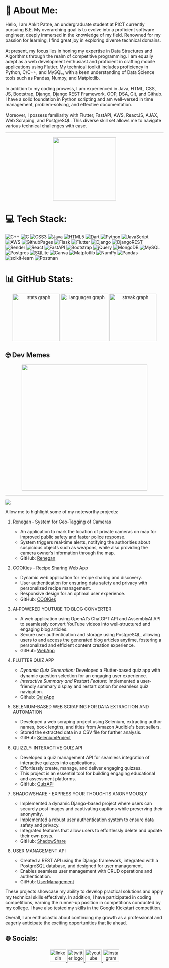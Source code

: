 # 💫 About Me:
Hello, I am Ankit Patne, an undergraduate student at PICT currently pursuing B.E. My overarching goal is to evolve into a proficient software engineer, deeply immersed in the knowledge of my field. Renowned for my passion for learning, I find great joy in exploring diverse technical domains.<br><br>At present, my focus lies in honing my expertise in Data Structures and Algorithms through the realm of competitive programming. I am equally adept as a web development enthusiast and proficient in crafting mobile applications using Flutter. My technical toolkit includes proficiency in Python, C/C++, and MySQL, with a keen understanding of Data Science tools such as Pandas, Numpy, and Matplotlib.<br><br>In addition to my coding prowess, I am experienced in Java, HTML, CSS, JS, Bootstrap, Django, Django REST Framework, OOP, DSA, Git, and Github. I have a solid foundation in Python scripting and am well-versed in time management, problem-solving, and effective documentation.<br><br>Moreover, I possess familiarity with Flutter, FastAPI, AWS, ReactJS, AJAX, Web Scraping, and PostgreSQL. This diverse skill set allows me to navigate various technical challenges with ease.

---
<div align="center">
  <img height="200" src="https://media.giphy.com/media/citBl9yPwnUOs/giphy.gif?cid=ecf05e47d712888n3xwmj6chmt7jrijgmqp94u8tjf8ujbdz&ep=v1_gifs_search&rid=giphy.gif&ct=g"  />
</div>

# 💻 Tech Stack:
![C++](https://img.shields.io/badge/c++-%2300599C.svg?style=for-the-badge&logo=c%2B%2B&logoColor=white) ![C](https://img.shields.io/badge/c-%2300599C.svg?style=for-the-badge&logo=c&logoColor=white) ![CSS3](https://img.shields.io/badge/css3-%231572B6.svg?style=for-the-badge&logo=css3&logoColor=white) ![Java](https://img.shields.io/badge/java-%23ED8B00.svg?style=for-the-badge&logo=openjdk&logoColor=white) ![HTML5](https://img.shields.io/badge/html5-%23E34F26.svg?style=for-the-badge&logo=html5&logoColor=white) ![Dart](https://img.shields.io/badge/dart-%230175C2.svg?style=for-the-badge&logo=dart&logoColor=white) ![Python](https://img.shields.io/badge/python-3670A0?style=for-the-badge&logo=python&logoColor=ffdd54) ![JavaScript](https://img.shields.io/badge/javascript-%23323330.svg?style=for-the-badge&logo=javascript&logoColor=%23F7DF1E) ![AWS](https://img.shields.io/badge/AWS-%23FF9900.svg?style=for-the-badge&logo=amazon-aws&logoColor=white) ![GithubPages](https://img.shields.io/badge/github%20pages-121013?style=for-the-badge&logo=github&logoColor=white) ![Flask](https://img.shields.io/badge/flask-%23000.svg?style=for-the-badge&logo=flask&logoColor=white) ![Flutter](https://img.shields.io/badge/Flutter-%2302569B.svg?style=for-the-badge&logo=Flutter&logoColor=white) ![Django](https://img.shields.io/badge/django-%23092E20.svg?style=for-the-badge&logo=django&logoColor=white) ![DjangoREST](https://img.shields.io/badge/DJANGO-REST-ff1709?style=for-the-badge&logo=django&logoColor=white&color=ff1709&labelColor=gray) ![Render](https://img.shields.io/badge/Render-%46E3B7.svg?style=for-the-badge&logo=render&logoColor=white) ![React](https://img.shields.io/badge/react-%2320232a.svg?style=for-the-badge&logo=react&logoColor=%2361DAFB) ![FastAPI](https://img.shields.io/badge/FastAPI-005571?style=for-the-badge&logo=fastapi) ![Bootstrap](https://img.shields.io/badge/bootstrap-%238511FA.svg?style=for-the-badge&logo=bootstrap&logoColor=white) ![jQuery](https://img.shields.io/badge/jquery-%230769AD.svg?style=for-the-badge&logo=jquery&logoColor=white) ![MongoDB](https://img.shields.io/badge/MongoDB-%234ea94b.svg?style=for-the-badge&logo=mongodb&logoColor=white) ![MySQL](https://img.shields.io/badge/mysql-%2300000f.svg?style=for-the-badge&logo=mysql&logoColor=white) ![Postgres](https://img.shields.io/badge/postgres-%23316192.svg?style=for-the-badge&logo=postgresql&logoColor=white) ![SQLite](https://img.shields.io/badge/sqlite-%2307405e.svg?style=for-the-badge&logo=sqlite&logoColor=white) ![Canva](https://img.shields.io/badge/Canva-%2300C4CC.svg?style=for-the-badge&logo=Canva&logoColor=white) ![Matplotlib](https://img.shields.io/badge/Matplotlib-%23ffffff.svg?style=for-the-badge&logo=Matplotlib&logoColor=black) ![NumPy](https://img.shields.io/badge/numpy-%23013243.svg?style=for-the-badge&logo=numpy&logoColor=white) ![Pandas](https://img.shields.io/badge/pandas-%23150458.svg?style=for-the-badge&logo=pandas&logoColor=white) ![scikit-learn](https://img.shields.io/badge/scikit--learn-%23F7931E.svg?style=for-the-badge&logo=scikit-learn&logoColor=white) ![Postman](https://img.shields.io/badge/Postman-FF6C37?style=for-the-badge&logo=postman&logoColor=white)
# 📊 GitHub Stats:
<div align="center">
  <img src="https://github-readme-stats.vercel.app/api?username=ankitpatne&hide_title=false&hide_rank=false&show_icons=true&include_all_commits=true&count_private=true&disable_animations=false&theme=dark&locale=en&hide_border=false&order=1" height="150" alt="stats graph"  />
  <img src="https://github-readme-stats.vercel.app/api/top-langs?username=ankitpatne&locale=en&hide_title=false&layout=compact&card_width=320&langs_count=5&theme=dark&hide_border=false&order=2" height="150" alt="languages graph"  />
  <img src="https://streak-stats.demolab.com?user=ankitpatne&locale=en&mode=daily&theme=dark&hide_border=false&border_radius=5&order=3" height="150" alt="streak graph"  />
</div>


## 🤓 Dev Memes
<div align="center">
<img src='https://randommeme-five.vercel.app/' style="height: 400px;"/>
</div>

---
[![](https://visitcount.itsvg.in/api?id=ankitpatne&icon=5&color=0)](https://visitcount.itsvg.in)

<!-- Proudly created with GPRM ( https://gprm.itsvg.in ) -->

Allow me to highlight some of my noteworthy projects:

1. Renegan ‑ System for Geo‑Tagging of Cameras
   - An application to mark the location of private cameras on map for improved public safety and faster police response.
   - System triggers real‑time alerts, notifying the authorities about suspicious objects such as weapons, while also providing the camera owner’s information through the map.
   - GitHub: [Renegan](https://github.com/TeamRenegan/RJPOLICE_HACK_1671_Renegan_6.git)

1. COOKies - Recipe Sharing Web App
   - Dynamic web application for recipe sharing and discovery.
   - User authentication for ensuring data safety and privacy with personalized recipe management.
   - Responsive design for an optimal user experience.
   - GitHub: [COOKies](https://github.com/ankitpatne/Full-Stack-Recipe-App.git)

3. AI‑POWERED YOUTUBE TO BLOG CONVERTER
   - A web application using OpenAI’s ChatGPT API and AssemblyAI API to seamlessly convert YouTube videos into well‑structured and engaging blog articles.
   - Secure user authentication and storage using PostgreSQL, allowing users to and access the generated blog articles anytime, fostering a personalized and efficient content creation experience.
   - GitHub: [WebApp](https://github.com/ankitpatne/AI-Blog-Generator.git)

4. FLUTTER QUIZ APP 
   - *Dynamic Quiz Generation:* Developed a Flutter-based quiz app with dynamic question selection for an engaging user experience.
   - *Interactive Summary and Restart Feature:* Implemented a user-friendly summary display and restart option for seamless quiz navigation.
   - Github: [QuizApp](https://github.com/ankitpatne/Flutter-Quiz-App.git)

6. SELENIUM-BASED WEB SCRAPING FOR DATA EXTRACTION AND AUTOMATION 
   - Developed a web scraping project using Selenium, extracting author names, book lengths, and titles from Amazon Audible's best sellers.
   - Stored the extracted data in a CSV file for further analysis.
   - GitHub: [SeleniumProject](https://github.com/anankitpatne12/DataScraping)

3. QUIZZLY: INTERACTIVE QUIZ API 
   - Developed a quiz management API for seamless integration of interactive quizzes into applications.
   - Effortlessly create, manage, and deliver engaging quizzes.
   - This project is an essential tool for building engaging educational and assessment platforms.
   - GitHub: [QuizAPI](https://github.com/anankitpatne12/Main_Quiz_API)

5. SHADOWSHARE - EXPRESS YOUR THOUGHTS ANONYMOUSLY 
   - Implemented a dynamic Django-based project where users can securely post images and captivating captions while preserving their anonymity.
   - Implemented a robust user authentication system to ensure data safety and privacy.
   - Integrated features that allow users to effortlessly delete and update their own posts.
   - GitHub: [ShadowShare](https://github.com/anankitpatne12/Shadow_Share)
     
4. USER MANAGEMENT API 
   - Created a REST API using the Django framework, integrated with a PostgreSQL database, and designed for user management.
   - Enables seamless user management with CRUD operations and authentication.
   - GitHub: [UserManagement](https://github.com/anankitpatne12/API-AUCTOPUS)



These projects showcase my ability to develop practical solutions and apply my technical skills effectively. In addition, I have participated in coding competitions, earning the runner-up position in competitions conducted by my college. I have also tested my skills in the Google Kickstart competition.

Overall, I am enthusiastic about continuing my growth as a professional and eagerly anticipate the exciting opportunities that lie ahead.
## 🌐 Socials:

###

<div align="center">
  <a href="https://www.linkedin.com/in/ankitpatne/" target="_blank">
    <img src="https://raw.githubusercontent.com/maurodesouza/profile-readme-generator/master/src/assets/icons/social/linkedin/default.svg" width="52" height="40" alt="linkedin logo"  />
  </a>
  <a href="https://twitter.com/AnkitPatne6" target="_blank">
    <img src="https://raw.githubusercontent.com/maurodesouza/profile-readme-generator/master/src/assets/icons/social/twitter/default.svg" width="52" height="40" alt="twitter logo"  />
  </a>
  <a href="https://www.youtube.com/@mr_epsilon" target="_blank">
    <img src="https://raw.githubusercontent.com/maurodesouza/profile-readme-generator/master/src/assets/icons/social/youtube/default.svg" width="52" height="40" alt="youtube logo"  />
  </a>
  <a href="https://www.instagram.com/ankit_patne12/" target="_blank">
    <img src="https://raw.githubusercontent.com/maurodesouza/profile-readme-generator/master/src/assets/icons/social/instagram/default.svg" width="52" height="40" alt="instagram logo"  />
  </a>
</div>

###
